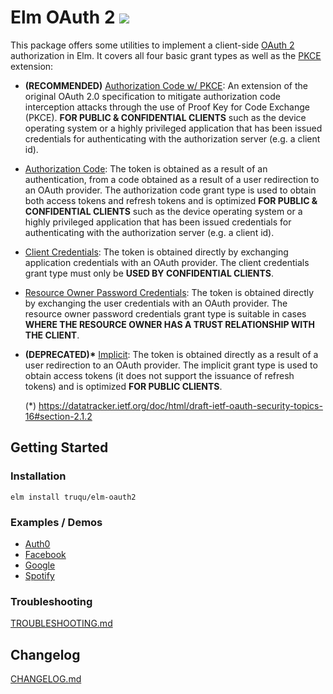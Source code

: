 Elm OAuth 2 [![](https://img.shields.io/badge/package.elm--lang.org-8.0.0-60b5cc.svg?style=flat-square)](http://package.elm-lang.org/packages/truqu/elm-oauth2/latest) 
=====

This package offers some utilities to implement a client-side [OAuth 2](https://tools.ietf.org/html/rfc6749) authorization in Elm. It covers all four basic grant types as well as the [PKCE](https://tools.ietf.org/html/rfc7636) extension:

- **(RECOMMENDED)** [Authorization Code w/ PKCE](http://package.elm-lang.org/packages/truqu/elm-oauth2/latest/OAuth-AuthorizationCode-PKCE):
  An extension of the original OAuth 2.0 specification to mitigate authorization code interception attacks through the use of Proof Key for Code Exchange (PKCE). **FOR PUBLIC & CONFIDENTIAL CLIENTS** such as the device operating system or a highly privileged application that has been issued credentials for authenticating with the authorization server (e.g. a client id).

- [Authorization Code](http://package.elm-lang.org/packages/truqu/elm-oauth2/latest/OAuth-AuthorizationCode):
  The token is obtained as a result of an authentication, from a code obtained as a result of a user redirection to an OAuth provider. The authorization code grant type is used to obtain both access tokens and refresh tokens and is optimized **FOR PUBLIC & CONFIDENTIAL CLIENTS** such as the device operating system or a highly privileged application that has been issued credentials for authenticating with the authorization server (e.g. a client id).

- [Client Credentials](http://package.elm-lang.org/packages/truqu/elm-oauth2/latest/OAuth-ClientCredentials):
  The token is obtained directly by exchanging application credentials with an OAuth provider. The client credentials grant type must only be **USED BY CONFIDENTIAL CLIENTS**.

- [Resource Owner Password Credentials](http://package.elm-lang.org/packages/truqu/elm-oauth2/latest/OAuth-Password):
  The token is obtained directly by exchanging the user credentials with an OAuth provider. The resource owner password credentials grant type is suitable in cases **WHERE THE RESOURCE OWNER HAS A TRUST RELATIONSHIP WITH THE CLIENT**.

- **(DEPRECATED)\*** [Implicit](http://package.elm-lang.org/packages/truqu/elm-oauth2/latest/OAuth-Implicit):
  The token is obtained directly as a result of a user redirection to an OAuth provider. The implicit grant type is used to obtain access tokens (it does not support the issuance of refresh tokens) and is optimized **FOR PUBLIC CLIENTS**.

  (\*) https://datatracker.ietf.org/doc/html/draft-ietf-oauth-security-topics-16#section-2.1.2



## Getting Started

### Installation

```
elm install truqu/elm-oauth2
```

### Examples / Demos

- [Auth0](https://github.com/truqu/elm-oauth2/tree/master/examples/providers/auth0)
- [Facebook](https://github.com/truqu/elm-oauth2/tree/master/examples/providers/facebook)
- [Google](https://github.com/truqu/elm-oauth2/tree/master/examples/providers/google)
- [Spotify](https://github.com/truqu/elm-oauth2/tree/master/examples/providers/spotify)

### Troubleshooting

[TROUBLESHOOTING.md](https://github.com/truqu/elm-oauth2/tree/master/TROUBLESHOOTING.md)

## Changelog

[CHANGELOG.md](https://github.com/truqu/elm-oauth2/tree/master/CHANGELOG.md)
